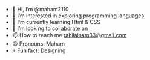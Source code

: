 - 👋 Hi, I’m @maham2110
- 👀 I’m interested in exploring programming languages
- 🌱 I’m currently learning Html & CSS
- 💞️ I’m looking to collaborate on 
- 📫 How to reach me rahilainam33@gmail.com
- 😄 Pronouns: Maham
- ⚡ Fun fact: Designing

<!---
maham2110/maham2110 is a ✨ special ✨ repository because its `README.md` (this file) appears on your GitHub profile.
You can click the Preview link to take a look at your changes.
--->
